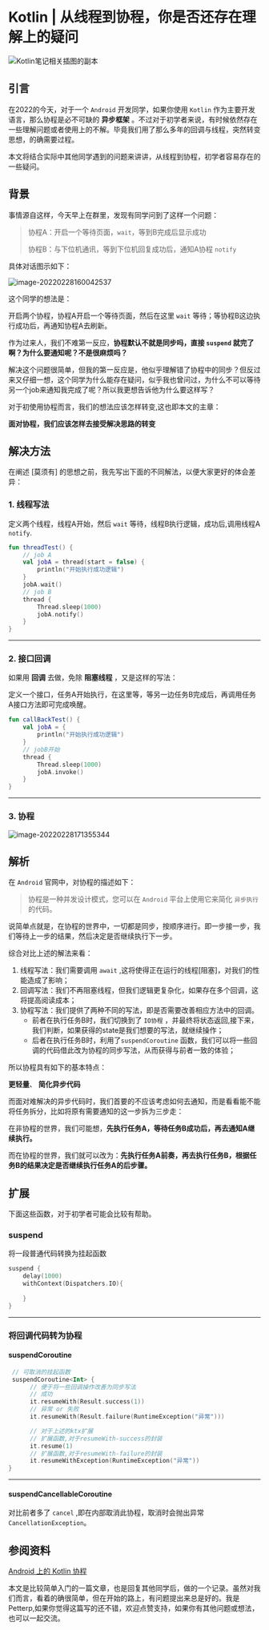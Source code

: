 # Kotlin | 从线程到协程，你是否还存在理解上的疑问

![Kotlin笔记相关插图的副本](https://tva1.sinaimg.cn/large/e6c9d24ely1gzth3k9bkyj212c0hmdgp.jpg)

## 引言

在2022的今天，对于一个 `Android` 开发同学，如果你使用 `Kotlin` 作为主要开发语言，那么协程是必不可缺的 **异步框架** 。不过对于初学者来说，有时候依然存在一些理解问题或者使用上的不解。毕竟我们用了那么多年的回调与线程，突然转变思想，的确需要过程。

本文将结合实际中其他同学遇到的问题来讲讲，从线程到协程，初学者容易存在的一些疑问。

## 背景

事情源自这样，今天早上在群里，发现有同学问到了这样一个问题：

> 协程A：开启一个等待页面，`wait`，等到B完成后显示成功
>
> 协程B：与下位机通讯，等到下位机回复成功后，通知A协程 `notify`

具体对话图示如下：

![image-20220228160042537](https://tva1.sinaimg.cn/large/e6c9d24ely1gzta9etn9oj21om0u0q5z.jpg)

这个同学的想法是：

开启两个协程，协程A开启一个等待页面，然后在这里 `wait` 等待；等协程B这边执行成功后，再通知协程A去刷新。

作为过来人，我们不难第一反应，**协程默认不就是同步吗，直接 `suspend` 就完了啊？为什么要通知呢？不是很麻烦吗？**

解决这个问题很简单，但我的第一反应是，他似乎理解错了协程中的同步？但反过来又仔细一想，这个同学为什么能存在疑问，似乎我也曾问过，为什么不可以等待另一个job来通知我完成了呢？所以我更想告诉他为什么要这样写？

对于初使用协程而言，我们的想法应该怎样转变,这也即本文的主章：

**面对协程，我们应该怎样去接受解决思路的转变**

## 解决方法

在阐述 [莫须有] 的思想之前，我先写出下面的不同解法，以便大家更好的体会差异：

### 1. 线程写法

定义两个线程，线程A开始，然后 `wait` 等待，线程B执行逻辑，成功后,调用线程A `notify`.

```kotlin
fun threadTest() {
    // job A
    val jobA = thread(start = false) {
        println("开始执行成功逻辑")
    }
    jobA.wait()
    // job B
    thread {
        Thread.sleep(1000)
        jobA.notify()
    }
}
```

---

### 2. 接口回调

如果用 **回调** 去做，免除 **阻塞线程** ，又是这样的写法：

定义一个接口，任务A开始执行，在这里等，等另一边任务B完成后，再调用任务A接口方法即可完成唤醒。

```kotlin
fun callBackTest() {
    val jobA = {
        println("开始执行成功逻辑")
    }
    // jobB开始
    thread {
        Thread.sleep(1000)
        jobA.invoke()
    }
}
```

---

### 3. 协程

![image-20220228171355344](https://tva1.sinaimg.cn/large/e6c9d24ely1gztcdlud6dj22a40mwdjd.jpg)

## 解析

在 `Android` 官网中，对协程的描述如下：

> 协程是一种并发设计模式，您可以在 `Android` 平台上使用它来简化 `异步执行` 的代码。

说简单点就是，在协程的世界中，一切都是同步，按顺序进行。即一步接一步，我们等待上一步的结果，然后决定是否继续执行下一步。

综合对比上述的解法来看：

1. 线程写法：我们需要调用 `await` ,这将使得正在运行的线程[阻塞]，对我们的性能造成了影响；
2. 回调写法：我们不再阻塞线程，但我们逻辑更复杂化，如果存在多个回调，这将提高阅读成本；
3. 协程写法：我们提供了两种不同的写法，即是否需要改善相应方法中的回调。
   - 前者在执行任务B时，我们切换到了 `IO协程` ，并最终将状态返回,接下来，我们判断，如果获得的state是我们想要的写法，就继续操作；
   - 后者在执行任务B时，利用了`suspendCoroutine` 函数，我们可以将一些回调的代码借此改为协程的同步写法，从而获得与前者一致的体验；

所以协程具有如下的基本特点：

**更轻量**、 **简化异步代码**

而面对难解决的异步代码时，我们首要的不应该考虑如何去通知，而是看看能不能将任务拆分，比如将原有需要通知的这一步拆为三步走：

在非协程的世界，我们可能想，**先执行任务A，等待任务B成功后，再去通知A继续执行。**

而在协程的世界，我们就可以改为：**先执行任务A前奏，再去执行任务B，根据任务B的结果决定是否继续执行任务A的后步骤。**

## 扩展

下面这些函数，对于初学者可能会比较有帮助。

### suspend

将一段普通代码转换为挂起函数

```kotlin
suspend {
    delay(1000)
    withContext(Dispatchers.IO){
        
    }
}
```

---

### 将回调代码转为协程

#### suspendCoroutine

```kotlin
 // 可取消的挂起函数
 suspendCoroutine<Int> {
      // 便于将一些回调操作改善为同步写法
      // 成功
      it.resumeWith(Result.success(1))
      // 异常 or 失败
      it.resumeWith(Result.failure(RuntimeException("异常")))

      // 对于上述的ktx扩展
      // 扩展函数,对于resumeWith-success的封装
      it.resume(1)
      // 扩展函数,对于resumeWith-failure的封装
      it.resumeWithException(RuntimeException("异常"))
}
```

----

#### suspendCancellableCoroutine

对比前者多了 `cancel` ,即在内部取消此协程，取消时会抛出异常 `CancellationException`。

## 参阅资料

[Android 上的 Kotlin 协程](https://developer.android.com/kotlin/coroutines?hl=zh-cn)

 



本文是比较简单入门的一篇文章，也是回复其他同学后，做的一个记录。虽然对我们而言，看着的确很简单，但在开始的路上，有问题提出来总是好的。我是Petterp,如果你觉得这篇写的还不错，欢迎点赞支持，如果你有其他问题或想法，也可以一起交流。





























